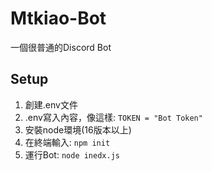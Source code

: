 # Mtkiao-Bot
一個很普通的Discord Bot

## Setup
1. 創建.env文件
2. .env寫入內容，像這樣: `TOKEN = "Bot Token"`
3. 安裝node環境(16版本以上)
4. 在終端輸入: `npm init`
5. 運行Bot: `node inedx.js`

